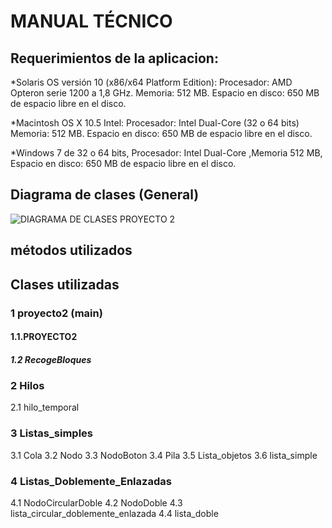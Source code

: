 #  MANUAL TÉCNICO
##  Requerimientos de la aplicacion:
*Solaris OS versión 10 (x86/x64 Platform Edition): Procesador: AMD Opteron serie 1200 a 1,8 GHz. Memoria: 512 MB. Espacio en disco: 650 MB de espacio libre en el disco. 
 
*Macintosh OS X 10.5 Intel: Procesador: Intel Dual-Core (32 o 64 bits) Memoria: 512 MB. Espacio en disco: 650 MB de espacio libre en el disco. 
 
*Windows 7 de 32 o 64 bits, Procesador: Intel Dual-Core ,Memoria 512 MB, Espacio en disco: 650 MB de espacio libre en el disco. 

## Diagrama de clases (General)
![DIAGRAMA DE CLASES PROYECTO 2](https://user-images.githubusercontent.com/66354474/86331330-2ed8b080-bc06-11ea-819d-b4cf8fffd647.png)
## métodos utilizados

## Clases utilizadas
### 1 proyecto2 (main)
#### 1.1.PROYECTO2
##### 1.2 RecogeBloques
### 2 Hilos
2.1 hilo_temporal
### 3 Listas_simples
3.1 Cola
3.2 Nodo
3.3 NodoBoton
3.4 Pila
3.5 Lista_objetos
3.6 lista_simple
### 4 Listas_Doblemente_Enlazadas
4.1 NodoCircularDoble
4.2 NodoDoble
4.3 lista_circular_doblemente_enlazada
4.4 lista_doble
